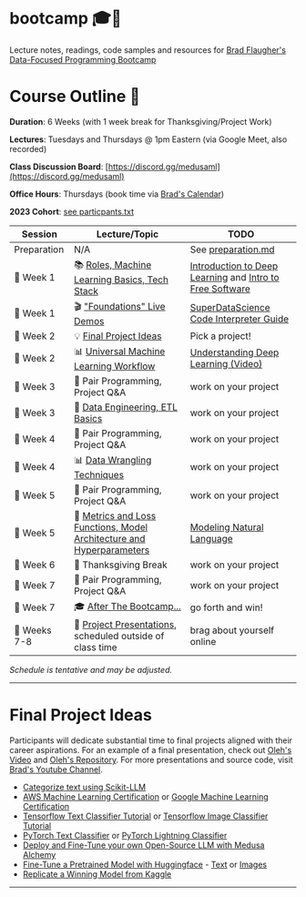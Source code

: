 # bootcamp 🎓🚀

Lecture notes, readings, code samples and resources for [Brad Flaugher's Data-Focused Programming Bootcamp](https://bradflaugher.com/bootcamp.html)

# Course Outline 📝

**Duration**: 6 Weeks (with 1 week break for Thanksgiving/Project Work)

**Lectures**: Tuesdays and Thursdays @ 1pm Eastern (via Google Meet, also recorded)

**Class Discussion Board**: [https://discord.gg/medusaml](https://discord.gg/medusaml)

**Office Hours**: Thursdays (book time via [Brad's Calendar](https://calendar.app.google/AGTTsgwD5LPnwvfJ7))

**2023 Cohort**: [see particpants.txt](./participants.txt)

| Session   | Lecture/Topic | TODO |
|-----------|---------| ---------|
| Preparation | N/A | See [preparation.md](./preparation.md) |
| 📅 Week 1 | 📚 [Roles, Machine Learning Basics, Tech Stack](./30000.md)| [Introduction to Deep Learning](https://www.youtube.com/watch?v=qj5gUDJ5TnU) and [Intro to Free Software](https://www.fsf.org/blogs/rms/20140407-geneva-tedx-talk-free-software-free-society) |
| 📅 Week 1 | 🎬 ["Foundations" Live Demos](./foundations.md) | [SuperDataScience Code Interpreter Guide](https://youtu.be/ac6580tuveo?si=dUlyNu1CzFkhDPek) |
| 📅 Week 2 | 💡 [Final Project Ideas](#final-project-ideas) | Pick a project! |
| 📅 Week 2 | 📊 [Universal Machine Learning Workflow](./universal_workflow.md) | [Understanding Deep Learning (Video)](https://www.youtube.com/watch?v=wBgW3ZtlPT8) |
| 📅 Week 3 | 👥 Pair Programming, Project Q&A | work on your project |
| 📅 Week 3 | 📝 [Data Engineering, ETL Basics](./etl.md) | work on your project |
| 📅 Week 4 | 👥 Pair Programming, Project Q&A | work on your project |
| 📅 Week 4 | 📊 [Data Wrangling Techniques](./wranglin.md) | work on your project |
| 📅 Week 5 | 👥 Pair Programming, Project Q&A | work on your project |
| 📅 Week 5 | 🧠 [Metrics and Loss Functions, Model Architecture and Hyperparameters](./architecture.md) | [Modeling Natural Language](https://www.youtube.com/watch?v=rqyw06k91pA) |
| 📅 Week 6 | 🦃 Thanksgiving Break | work on your project |
| 📅 Week 7 | 👥 Pair Programming, Project Q&A | work on your project |
| 📅 Week 7 | 🎓 [After The Bootcamp...](./after_bootcamp.md) | go forth and win! |
| 📅 Weeks 7-8 | 🎉 [Project Presentations](https://www.youtube.com/@bradflaugher2452/videos), scheduled outside of class time | brag about yourself online |
 
*Schedule is tentative and may be adjusted.*

---

# Final Project Ideas

Participants will dedicate substantial time to final projects aligned with their career aspirations. For an example of a final presentation, check out [Oleh's Video](https://www.youtube.com/watch?v=I-KL-mWF548) and [Oleh's Repository](https://github.com/MorhaliukOL/ML_Project). For more presentations and source code, visit [Brad's Youtube Channel](https://www.youtube.com/@bradflaugher2452/videos).

- [Categorize text using Scikit-LLM](https://github.com/iryna-kondr/scikit-llm)
- [AWS Machine Learning Certification](https://aws.amazon.com/certification/certified-machine-learning-specialty/) or [Google Machine Learning Certification](https://cloud.google.com/learn/certification/machine-learning-engineer)
- [Tensorflow Text Classifier Tutorial](https://www.tensorflow.org/tutorials/keras/text_classification) or [Tensorflow Image Classifier Tutorial](https://www.tensorflow.org/tutorials/keras/classification)
- [PyTorch Text Classifier](https://pytorch.org/tutorials/intermediate/char_rnn_classification_tutorial.html) or [PyTorch Lightning Classifier](https://lightning.ai/docs/pytorch/stable/starter/introduction.html)
- [Deploy and Fine-Tune your own Open-Source LLM with Medusa Alchemy](https://github.com/Medusa-ML/Alchemy)
- [Fine-Tune a Pretrained Model with Huggingface](https://huggingface.co/docs/transformers/training) - [Text](https://huggingface.co/docs/transformers/tasks/sequence_classification) or [Images](https://huggingface.co/docs/transformers/tasks/image_classification)
- [Replicate a Winning Model from Kaggle](https://www.kaggle.com/code?types=competitions)

---

